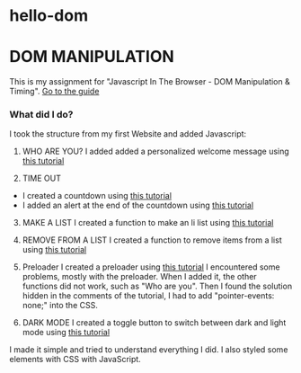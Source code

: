 # hello-dom

# DOM MANIPULATION

This is my assignment for "Javascript In The Browser - DOM Manipulation & Timing".
[Go to the guide](https://io.tskoli.dev/guides/5f1332acb279dc27c467cac8)

### What did I do?

I took the structure from my first Website and added Javascript:

1. WHO ARE YOU?
   I added added a personalized welcome message using [this tutorial](https://developer.mozilla.org/en-US/docs/Learn/Getting_started_with_the_web/JavaScript_basics)

2. TIME OUT

- I created a countdown using [this tutorial](https://www.youtube.com/watch?v=_a4XCarxwr8)
- I added an alert at the end of the countdown using [this tutorial](https://www.w3schools.com/jsref/met_win_setinterval.asp)

3. MAKE A LIST
   I created a function to make an li list using [this tutorial](https://youtu.be/wiozYyXQEVk)

4. REMOVE FROM A LIST
   I created a function to remove items from a list using [this tutorial](https://www.w3schools.com/jsref/met_element_remove.asp)

5. Preloader
   I created a preloader using [this tutorial](https://css-tricks.com/lets-make-a-fancy-but-uncomplicated-page-loader/)
   I encountered some problems, mostly with the preloader. When I added it, the other functions did not work, such as "Who are you". Then I found the solution hidden in the comments of the tutorial, I had to add "pointer-events: none;" into the CSS.

6. DARK MODE
   I created a toggle button to switch between dark and light mode using [this tutorial](https://www.w3schools.com/howto/howto_js_toggle_dark_mode.asp)

I made it simple and tried to understand everything I did.
I also styled some elements with CSS with JavaScript.
